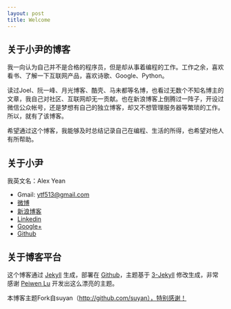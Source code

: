 ```yaml
---
layout: post
title: Welcome
---
```


## 关于小尹的博客

我一向认为自己并不是合格的程序员，但是却从事着编程的工作。工作之余，喜欢看书、了解一下互联网产品，喜欢诗歌、Google、Python。

读过Joel、阮一峰、月光博客、酷壳、马未都等名博，也看过无数个不知名博主的文章，我自己对社区、互联网却无一贡献。也在新浪博客上倒腾过一阵子，开设过微信公众帐号，还是梦想有自己的独立博客，却又不想管理服务器等繁琐的工作。所以，就有了该博客。

希望通过这个博客，我能够及时总结记录自己在编程、生活的所得，也希望对他人有所帮助。

## 关于小尹

我英文名：Alex Yean

- Gmail: ytf513@gmail.com
- [微博](http://weibo.com/ytf513)
- [新浪博客](http://blog.sina.com.cn/ytf513)
- [Linkedin](http://cn.linkedin.com/in/alexyean)
- [Google+](https://plus.google.com/104604479972610194575)
- [Github](https://github.com/ytf513/)


## 关于博客平台

这个博客通过 [Jekyll](http://jekyllrb.com/) 生成，部署在 [Github](https://pages.github.com)，主题基于 [3-Jekyll](https://github.com/P233/3-Jekyll) 修改生成，非常感谢 [Peiwen Lu](https://github.com/P233) 开发出这么漂亮的主题。

本博客主题Fork自suyan（http://github.com/suyan），特别感谢！
